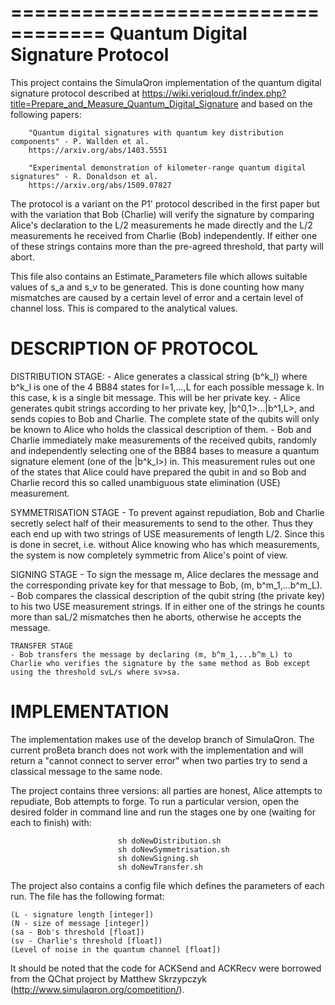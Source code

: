 ==================================
Quantum Digital Signature Protocol
==================================

This project contains the SimulaQron implementation of the quantum digital signature protocol described at https://wiki.veriqloud.fr/index.php?title=Prepare_and_Measure_Quantum_Digital_Signature and based on the following papers:
        
        "Quantum digital signatures with quantum key distribution components" - P. Wallden et al.
        https://arxiv.org/abs/1403.5551

        "Experimental demonstration of kilometer-range quantum digital signatures" - R. Donaldson et al.
        https://arxiv.org/abs/1509.07827

The protocol is a variant on the P1' protocol described in the first paper but with the variation that Bob (Charlie) will verify the signature by comparing Alice's declaration to the L/2 measurements he made directly and the L/2 measurements he received from Charlie (Bob) independently. If either one of these strings contains more than the pre-agreed threshold, that party will abort.

This file also contains an Estimate_Parameters file which allows suitable values of s_a and s_v to be generated. This is done counting how many mismatches are caused by a certain level of error and a certain level of channel loss. This is compared to the analytical values.

DESCRIPTION OF PROTOCOL
=======================

DISTRIBUTION STAGE:
    - Alice generates a classical string (b^k_l) where b^k_l is one of the 4 BB84 states for l=1,...,L for each possible message k. In this case, k is a single bit message. This will be her private key.
    - Alice generates qubit strings according to her private key, |b^0,1>...|b^1,L>, and sends copies to Bob and Charlie. The complete state of the qubits will only be known to Alice who holds the classical description of them.
    - Bob and Charlie immediately make measurements of the received qubits, randomly and independently selecting one of the BB84 bases to measure a quantum signature element (one of the |b^k_l>) in. This measurement rules out one of the states that Alice could have prepared the qubit in and so Bob and Charlie record this so called unambiguous state elimination (USE) measurement.

SYMMETRISATION STAGE
    - To prevent against repudiation, Bob and Charlie secretly select half of their measurements to send to the other. Thus they each end up with two strings of USE measurements of length L/2. Since this is done in secret, i.e. without Alice knowing who has which measurements, the system is now completely symmetric from Alice's point of view.

SIGNING STAGE
    - To sign the message m, Alice declares the message and the corresponding private key for that message to Bob, (m, b^m_1,...b^m_L).
    - Bob compares the classical description of the qubit string (the private key) to his two USE measurement strings. If in either one of the strings he counts more than saL/2 mismatches then he aborts, otherwise he accepts the message.

    TRANSFER STAGE
    - Bob transfers the message by declaring (m, b^m_1,...b^m_L) to Charlie who verifies the signature by the same method as Bob except using the threshold svL/s where sv>sa.

IMPLEMENTATION
==============

The implementation makes use of the develop branch of SimulaQron. The current proBeta branch does not work with the implementation and will return a "cannot connect to server error" when two parties try to send a classical message to the same node.

The project contains three versions: all parties are honest, Alice attempts to repudiate, Bob attempts to forge. To run a particular version, open the desired folder in command line and run the stages one by one (waiting for each to finish) with:

                            sh doNewDistribution.sh
                            sh doNewSymmetrisation.sh
                            sh doNewSigning.sh
                            sh doNewTransfer.sh

The project also contains a config file which defines the parameters of each run. The file has the following format:

    (L - signature length [integer])
    (N - size of message [integer])
    (sa - Bob's threshold [float])
    (sv - Charlie's threshold [float])
    (Level of noise in the quantum channel [float])


It should be noted that the code for ACKSend and ACKRecv were borrowed from the QChat project by Matthew Skrzypczyk (http://www.simulaqron.org/competition/).






